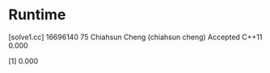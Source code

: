 # Runtime
[solve1.cc]
16696140    75  Chiahsun Cheng (chiahsun cheng)   Accepted  C++11   0.000   

[1] 0.000
